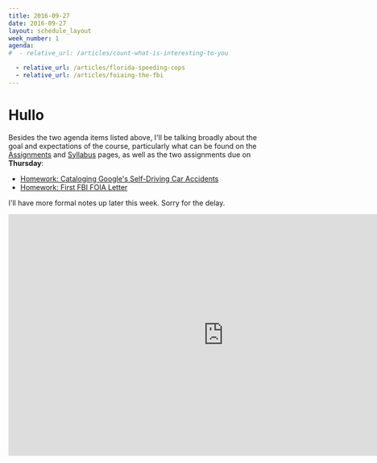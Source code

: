 ```yaml
---
title: 2016-09-27
date: 2016-09-27
layout: schedule_layout
week_number: 1
agenda:
#  - relative_url: /articles/count-what-is-interesting-to-you

  - relative_url: /articles/florida-speeding-cops
  - relative_url: /articles/foiaing-the-fbi 
---
```



# Hullo

Besides the two agenda items listed above, I'll be talking broadly about the goal and expectations of the course, particularly what can be found on the [Assignments](/sssignments) and [Syllabus](/syllabus) pages, as well as the two assignments due on __Thursday__:

- [Homework: Cataloging Google's Self-Driving Car Accidents](/assignments/google-car-crash-reports/)
- [Homework: First FBI FOIA Letter](http://localhost:4567/assignments/first-fbi-foia/)

I'll have more formal notes up later this week. Sorry for the delay.

<iframe width="853" height="480" src="https://www.youtube.com/embed/nq1sscJcZdA?rel=0" frameborder="0" allowfullscreen></iframe>
